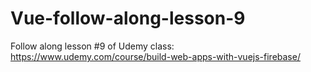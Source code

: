 # Vue-follow-along-lesson-9

Follow along lesson #9 of Udemy class:
https://www.udemy.com/course/build-web-apps-with-vuejs-firebase/
